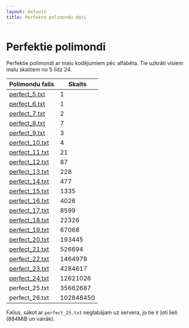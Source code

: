 ```yaml
---
layout: default
title: Perfekto polimondu dati
---
```

# Perfektie polimondi

Perfektie polimondi ar malu kodējumiem pēc alfabēta. 
Tie uzkrāti visiem malu skaitiem no 5 līdz 24. 

| Polimondu fails | Skaits |
| --------------- | ------ |
| [perfect_5.txt](http://www.dudajevagatve.lv/static/polimondi/perfect_5.txt) | 1 | 
| [perfect_6.txt](http://www.dudajevagatve.lv/static/polimondi/perfect_6.txt) | 1 |
| [perfect_7.txt](http://www.dudajevagatve.lv/static/polimondi/perfect_7.txt) | 2 |
| [perfect_8.txt](http://www.dudajevagatve.lv/static/polimondi/perfect_8.txt) | 7 |
| [perfect_9.txt](http://www.dudajevagatve.lv/static/polimondi/perfect_9.txt) | 3 |
| [perfect_10.txt](http://www.dudajevagatve.lv/static/polimondi/perfect_10.txt) | 4 |
| [perfect_11.txt](http://www.dudajevagatve.lv/static/polimondi/perfect_11.txt) | 21 |
| [perfect_12.txt](http://www.dudajevagatve.lv/static/polimondi/perfect_12.txt) | 87 |
| [perfect_13.txt](http://www.dudajevagatve.lv/static/polimondi/perfect_13.txt) | 228 |
| [perfect_14.txt](http://www.dudajevagatve.lv/static/polimondi/perfect_14.txt) | 477 |
| [perfect_15.txt](http://www.dudajevagatve.lv/static/polimondi/perfect_15.txt) | 1335 |
| [perfect_16.txt](http://www.dudajevagatve.lv/static/polimondi/perfect_16.txt) | 4026 |
| [perfect_17.txt](http://www.dudajevagatve.lv/static/polimondi/perfect_17.txt) | 8599 |
| [perfect_18.txt](http://www.dudajevagatve.lv/static/polimondi/perfect_18.txt) | 22326 |
| [perfect_19.txt](http://www.dudajevagatve.lv/static/polimondi/perfect_19.txt) | 67068 |
| [perfect_20.txt](http://www.dudajevagatve.lv/static/polimondi/perfect_20.txt) | 193445 |
| [perfect_21.txt](http://www.dudajevagatve.lv/static/polimondi/perfect_21.txt) | 526694 |
| [perfect_22.txt](http://www.dudajevagatve.lv/static/polimondi/perfect_22.txt) | 1464978 |
| [perfect_23.txt](http://www.dudajevagatve.lv/static/polimondi/perfect_23.txt) | 4284617 |
| [perfect_24.txt](http://www.dudajevagatve.lv/static/polimondi/perfect_24.txt) | 12621026 |
| perfect_25.txt | 35662687 |
| perfect_26.txt | 102848450 |


Failus, sākot ar `perfect_25.txt` neglabājam uz servera, jo tie ir ļoti lieli (884MiB un vairāk).




